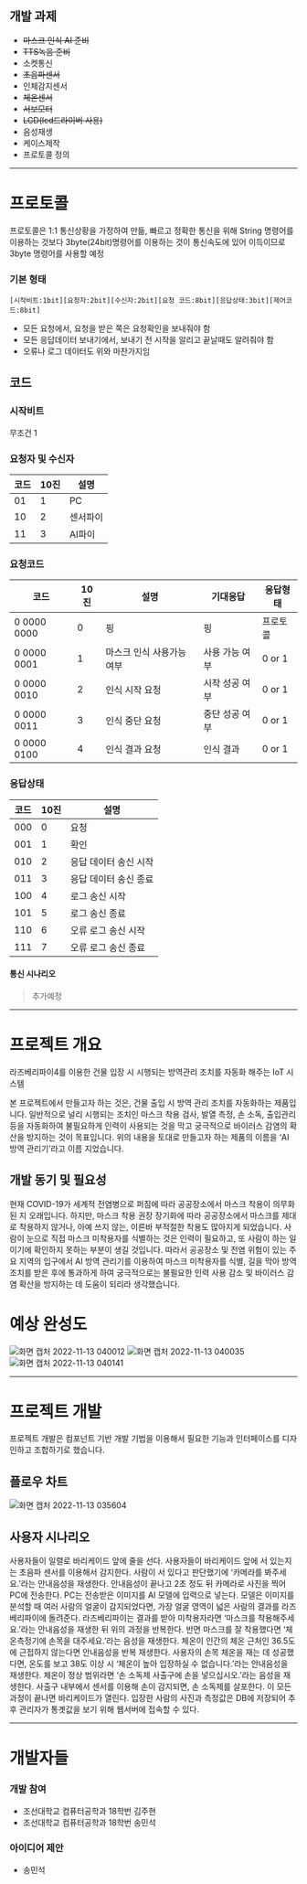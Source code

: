 ## 개발 과제
- ~~마스크 인식 AI 준비~~
- ~~TTS녹음 준비~~
- 소켓통신
- ~~초음파센서~~
- 인체감지센서
- ~~체온센서~~
- ~~서보모터~~
- ~~LCD(lcd드라이버 사용)~~
- 음성재생
- 케이스제작
- 프로토콜 정의

---

# 프로토콜
프로토콜은 1:1 통신상황을 가정하여 만듦, 빠르고 정확한 통신을 위해 String 명령어를 이용하는 것보다 3byte(24bit)명령어를 이용하는 것이 통신속도에 있어 이득이므로 3byte 명령어를 사용할 예정

### 기본 형태
`[시작비트:1bit][요청자:2bit][수신자:2bit][요청 코드:8bit][응답상태:3bit][제어코드:8bit]`<br>
- 모든 요청에서, 요청을 받은 쪽은 요청확인을 보내줘야 함
- 모든 응답데이터 보내기에서, 보내기 전 시작을 알리고 끝날때도 알려줘야 함
- 오류나 로그 데이터도 위와 마찬가지임

## 코드
### 시작비트
무조건 1

### 요청자 및 수신자
|코드|10진|설명|
|-----|-----|-----|
|01|1|PC|
|10|2|센서파이|
|11|3|AI파이|

### 요청코드
|코드|10진|설명|기대응답|응답형태|
|-----|-----|------|-------|-----|
|0 0000 0000|0|핑|핑|프로토콜|
|0 0000 0001|1|마스크 인식 사용가능 여부|사용 가능 여부|0 or 1|
|0 0000 0010|2|인식 시작 요청|시작 성공 여부|0 or 1|
|0 0000 0011|3|인식 중단 요청|중단 성공 여부|0 or 1|
|0 0000 0100|4|인식 결과 요청|인식 결과|0 or 1|

### 응답상태
|코드|10진|설명
|-----|---|----|
|000|0|요청|
|001|1|확인|
|010|2|응답 데이터 송신 시작|
|011|3|응답 데이터 송신 종료|
|100|4|로그 송신 시작|
|101|5|로그 송신 종료|
|110|6|오류 로그 송신 시작|
|111|7|오류 로그 송신 종료|

#### 통신 시나리오
> 추가예정

---

# 프로젝트 개요
라즈베리파이4를 이용한 건물 입장 시 시행되는 방역관리 조치를 자동화 해주는 IoT 시스템

본 프로젝트에서 만들고자 하는 것은, 건물 출입 시 방역 관리 조치를 자동화하는 제품입니다. 일반적으로 널리 시행되는 조치인 마스크 착용 검사, 발열 측정, 손 소독, 출입관리 등을 자동화하여 불필요하게 인력이 사용되는 것을 막고 궁극적으로 바이러스 감염의 확산을 방지하는 것이 목표입니다.
위의 내용을 토대로 만들고자 하는 제품의 이름을 ‘AI 방역 관리기’라고 이름 지었습니다.

## 개발 동기 및 필요성
현재 COVID-19가 세계적 전염병으로 퍼짐에 따라 공공장소에서 마스크 착용이 의무화된 지 오래입니다. 하지만, 마스크 착용 권장 장기화에 따라 공공장소에서 마스크를 제대로 착용하지 않거나, 아예 쓰지 않는, 이른바 부적절한 착용도 많아지게 되었습니다. 사람이 눈으로 직접 마스크 미착용자를 식별하는 것은 인력이 필요하고, 또 사람이 하는 일이기에 확인하지 못하는 부분이 생길 것입니다. 따라서 공공장소 및 전염 위험이 있는 주요 지역의 입구에서 AI 방역 관리기를 이용하여 마스크 미착용자를 식별, 길을 막아 방역 조치를 받은 후에 통과하게 하여 궁극적으로는 불필요한 인력 사용 감소 및 바이러스 감염 확산을 방지하는 데 도움이 되리라 생각했습니다.

# 예상 완성도
![화면 캡처 2022-11-13 040012](https://user-images.githubusercontent.com/88638058/201494700-30e55120-7574-482d-bb2e-2e4152e57884.png)
![화면 캡처 2022-11-13 040035](https://user-images.githubusercontent.com/88638058/201494731-09ee097b-9735-437b-a59f-e10c441a558c.png)
![화면 캡처 2022-11-13 040141](https://user-images.githubusercontent.com/88638058/201494734-e81519dc-ff2f-4c19-aba9-25c99604414a.png)


---

# 프로젝트 개발
프로젝트 개발은 컴포넌트 기반 개발 기법을 이용해서 필요한 기능과 인터페이스를 디자인하고 조합하기로 했습니다.

## 플로우 차트
![화면 캡처 2022-11-13 035604](https://user-images.githubusercontent.com/88638058/201494684-24d39b6b-4593-4d04-9083-da6ae3384c48.png)


## 사용자 시나리오
사용자들이 일렬로 바리케이드 앞에 줄을 선다. 사용자들이 바리케이드 앞에 서 있는지는 초음파 센서를 이용해서 감지한다. 사람이 서 있다고 판단했기에 ‘카메라를 봐주세요.’라는 안내음성을 재생한다. 안내음성이 끝나고 2초 정도 뒤 카메라로 사진을 찍어 PC에 전송한다. PC는 전송받은 이미지를 AI 모델에 입력으로 넣는다. 모델은 이미지를 분석할 때 여러 사람의 얼굴이 감지되었다면, 가장 얼굴 영역이 넓은 사람의 결과를 라즈베리파이에 돌려준다. 라즈베리파이는 결과를 받아 미착용자라면 ‘마스크를 착용해주세요.’라는 안내음성을 재생한 뒤 위의 과정을 반복한다. 반면 마스크를 잘 착용했다면 ‘체온측정기에 손목을 대주세요.’라는 음성을 재생한다. 체온이 인간의 체온 근처인 36.5도에 근접하지 않는다면 안내음성을 반복 재생한다. 사용자의 손목 체온을 재는 데 성공했다면, 온도를 보고 38도 이상 시 ‘체온이 높아 입장하실 수 없습니다.’라는 안내음성을 재생한다. 체온이 정상 범위라면 ‘손 소독제 사출구에 손을 넣으십시오.’라는 음성을 재생한다. 사출구 내부에서 센서를 이용해 손이 감지되면, 손 소독제를 살포한다. 이 모든 과정이 끝나면 바리케이드가 열린다. 입장한 사람의 사진과 측정값은 DB에 저장되어 추후 관리자가 통곗값을 보기 위해 웹서버에 접속할 수 있다.

---

# 개발자들
### 개발 참여
- 조선대학교 컴퓨터공학과 18학번 김주현
- 조선대학교 컴퓨터공학과 18학번 송민석

### 아이디어 제안
- 송민석
